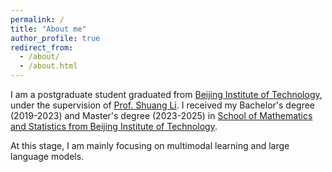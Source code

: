 ```yaml
---
permalink: /
title: "About me"
author_profile: true
redirect_from: 
  - /about/
  - /about.html
---
```


I am a postgraduate student graduated from [Beijing Institute of Technology](https://www.bit.edu.cn/), under the supervision of [Prof. Shuang Li](https://shuangli.xyz/). I received my Bachelor's degree (2019-2023) and Master's degree (2023-2025) in [School of Mathematics and Statistics from Beijing Institute of Technology](https://math.bit.edu.cn/).

At this stage, I am mainly focusing on multimodal learning and large language models.
